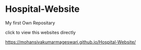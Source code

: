 # Hospital-Website
My first Own Repositary


click to view this websites directly

https://mohansivakumarmageswari.github.io/Hospital-Website/
